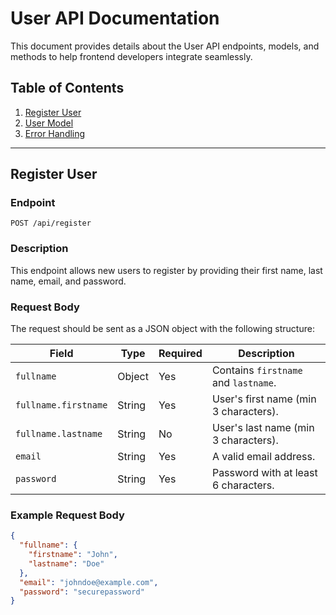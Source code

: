 # User API Documentation

This document provides details about the User API endpoints, models, and methods to help frontend developers integrate seamlessly.

## Table of Contents

1. [Register User](#register-user)
2. [User Model](#user-model)
3. [Error Handling](#error-handling)

---

## Register User

### Endpoint

`POST /api/register`

### Description

This endpoint allows new users to register by providing their first name, last name, email, and password.

### Request Body

The request should be sent as a JSON object with the following structure:

| Field                | Type   | Required | Description                           |
| -------------------- | ------ | -------- | ------------------------------------- |
| `fullname`           | Object | Yes      | Contains `firstname` and `lastname`.  |
| `fullname.firstname` | String | Yes      | User's first name (min 3 characters). |
| `fullname.lastname`  | String | No       | User's last name (min 3 characters).  |
| `email`              | String | Yes      | A valid email address.                |
| `password`           | String | Yes      | Password with at least 6 characters.  |

### Example Request Body

```json
{
  "fullname": {
    "firstname": "John",
    "lastname": "Doe"
  },
  "email": "johndoe@example.com",
  "password": "securepassword"
}
```
